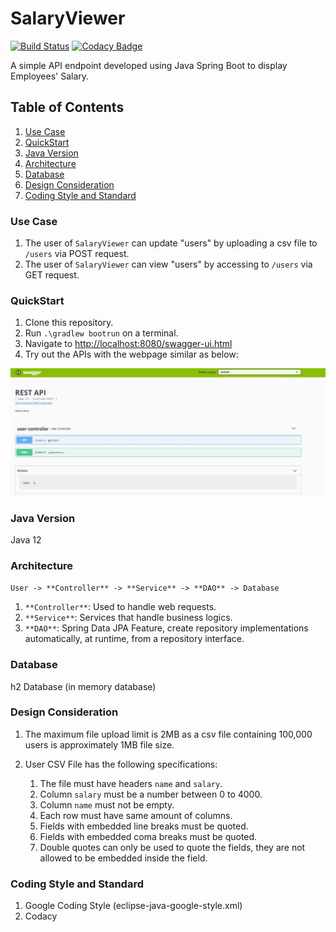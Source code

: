 # SalaryViewer

[![Build Status](https://travis-ci.org/chanjunweimy/SalaryViewer.svg?branch=master)](https://travis-ci.org/chanjunweimy/SalaryViewer)
[![Codacy Badge](https://api.codacy.com/project/badge/Grade/113396cfca23473386ae3519972c1686)](https://www.codacy.com/app/chanjunweimy/SalaryViewer?utm_source=github.com&amp;utm_medium=referral&amp;utm_content=chanjunweimy/SalaryViewer&amp;utm_campaign=Badge_Grade)

A simple API endpoint developed using Java Spring Boot to display Employees' Salary.

## Table of Contents
1.  [Use Case](#Use-Case)
2.  [QuickStart](#QuickStart)
3.  [Java Version](#Java-Version)
4.  [Architecture](#Architecture)
5.  [Database](#Database)
6.  [Design Consideration](#Design-Consideration)
7.  [Coding Style and Standard](#Coding-Style-and-Standard)

### Use Case
1.  The user of ``SalaryViewer`` can update "users" by uploading a csv file to ``/users`` via POST request.
2.  The user of ``SalaryViewer`` can view "users" by accessing to ``/users`` via GET request.

### QuickStart
1.  Clone this repository.
2.  Run ``.\gradlew bootrun`` on a terminal.
3.  Navigate to <http://localhost:8080/swagger-ui.html>
4.  Try out the APIs with the webpage similar as below:

![swagger-ui](doc/swagger-ui.jpg)

### Java Version
Java 12

### Architecture
``User -> **Controller** -> **Service** -> **DAO** -> Database``

1.  ``**Controller**``: Used to handle web requests.
2.  ``**Service**``: Services that handle business logics.
3.  ``**DAO**``: Spring Data JPA Feature, create repository implementations automatically, at runtime, from a repository interface.

### Database
h2 Database (in memory database)

### Design Consideration
1.  The maximum file upload limit is 2MB as a csv file containing 100,000 users is approximately 1MB file size.

2.  User CSV File has the following specifications:

    1.  The file must have headers ``name`` and ``salary``.
    2.  Column ``salary`` must be a number between 0 to 4000.
    3.  Column ``name`` must not be empty.
    4.  Each row must have same amount of columns.
    5.  Fields with embedded line breaks must be quoted. 
    6.  Fields with embedded coma breaks must be quoted.   
    7.  Double quotes can only be used to quote the fields, they are not allowed to be embedded inside the field.

### Coding Style and Standard
1.  Google Coding Style (eclipse-java-google-style.xml)
2.  Codacy
